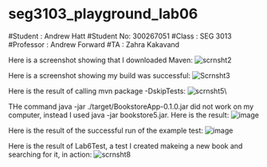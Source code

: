 # seg3103_playground_lab06
#Student : Andrew Hatt
#Student No: 300267051
#Class : SEG 3013
#Professor : Andrew Forward
#TA : Zahra Kakavand


Here is a screenshot showing that I downloaded Maven:
![scrnsht2](https://user-images.githubusercontent.com/43865276/125173338-cdd6a780-e18c-11eb-997b-c4f62320b1bb.png)

Here is a screenshot showing my build was successful:
![Scrnsht3](https://user-images.githubusercontent.com/43865276/125206485-9253e000-e255-11eb-9adb-444f337fd2f9.png)

Here is the result of calling mvn package -DskipTests:
![scrnsht5](https://user-images.githubusercontent.com/43865276/125340000-ec20dc80-e31f-11eb-9c7c-1eed131df6a1.png)\

THe command java -jar ./target/BookstoreApp-0.1.0.jar did not work on my computer, instead I used java -jar bookstore5.jar. Here is the result:
![image](https://user-images.githubusercontent.com/43865276/125340379-65b8ca80-e320-11eb-9f6f-df4b2e41c060.png)

Here is the result of the successful run of the example test:
![image](https://user-images.githubusercontent.com/43865276/125342946-80407300-e323-11eb-952a-50cbb220ebf7.png)

Here is the result of Lab6Test, a test I created makeing a new book and searching for it, in action:
![scrnsht8](https://user-images.githubusercontent.com/43865276/125357786-17aec180-e336-11eb-8850-3d866a2e821a.png)









